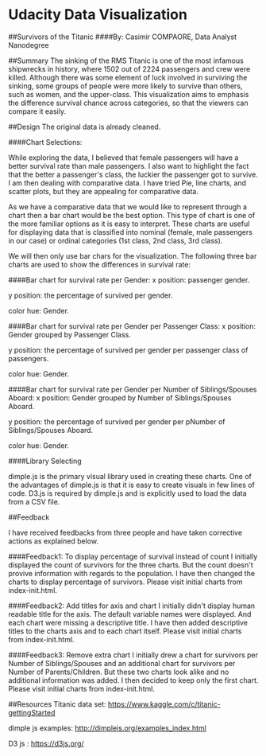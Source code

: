 # Udacity Data Visualization 
##Survivors of the Titanic
####By: Casimir COMPAORE, Data Analyst Nanodegree

##Summary 
The sinking of the RMS Titanic is one of the most infamous shipwrecks in history, where 1502 out of 2224 passengers and crew were killed. Although there was some element of luck involved in surviving the sinking, some groups of people were more likely to survive than others, such as women, and the upper-class. This visualization aims to emphasis the difference survival chance across categories, so that the viewers can compare it easily.

##Design 
The original data is already cleaned. 

####Chart Selections:

While exploring the data, I believed that female passengers will have a better survival rate than male passengers. I also want to highlight the fact that the better a passenger's class, the luckier the passenger got to survive. I am then dealing with comparative data.
I have tried Pie, line charts, and scatter plots, but they are appealing for comparative data. 

As we have a comparative data that we would like to represent through a chart then a bar chart would be the best option. This type of chart is one of the more familiar options as it is easy to interpret. These charts are useful for displaying data that is classified into nominal (female, male passengers in our case) or ordinal categories (1st class, 2nd class, 3rd class).

We will then only use bar chars for the visualization.
The following three bar charts are used to show the differences in survival rate:

####Bar chart for survival rate per Gender: 
x position: passenger gender.

y position: the percentage of survived per gender.

color hue: Gender.

####Bar chart for survival rate per Gender per Passenger Class:
x position: Gender grouped by Passenger Class.

y position: the percentage of survived per gender per passenger class of passengers.

color hue: Gender.

####Bar chart for survival rate per Gender per Number of Siblings/Spouses Aboard:
x position: Gender grouped by Number of Siblings/Spouses Aboard.

y position: the percentage of survived per gender per pNumber of Siblings/Spouses Aboard.

color hue: Gender.

####Library Selecting

dimple.js is the primary visual library used in creating these charts. One of the advantages of dimple.js is that it is  easy to create visuals in few lines of code. D3.js is required by dimple.js and is explicitly used to load the data from a CSV file.

##Feedback

I have received feedbacks from three people and have taken corrective actions as explained below.

####Feedback1: To display percentage of survival instead of count
I initially displayed the count of survivors for the three charts. But the count doesn't provive information with regards to the population. I have then changed the charts to display percentage of survivors. Please visit initial charts from index-init.html.

####Feedback2: Add titles for axis and chart
I initially didn't display human readable title for the axis. The default variable names were displayed. And each chart were missing a descriptive title. I have then added descriptive titles to the charts axis and to each chart itself. Please visit initial charts from index-init.html.

####Feedback3: Remove extra chart
I initially drew a chart for survivors per Number of Siblings/Spouses and an additional chart for survivors per Number of Parents/Children. But these two charts look alike and no additional information was added. I then decided to keep only the first chart. Please visit initial charts from index-init.html.

##Resources
Titanic data set: https://www.kaggle.com/c/titanic-gettingStarted

dimple js examples: http://dimplejs.org/examples_index.html

D3 js : https://d3js.org/
